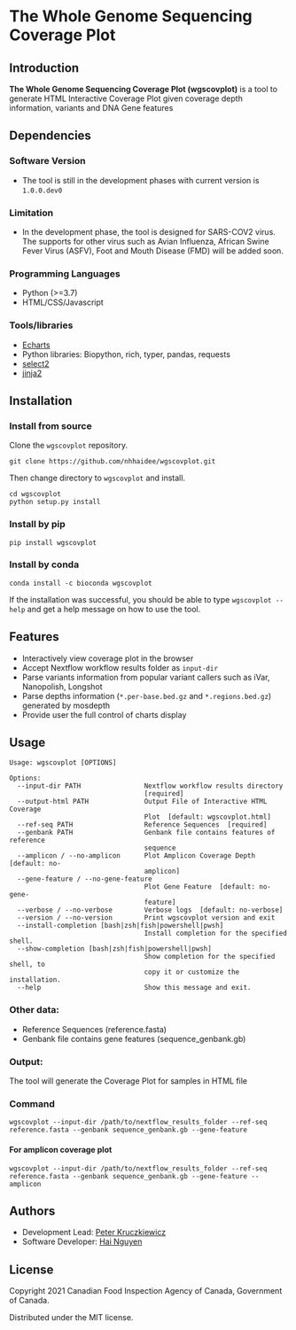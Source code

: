 # The Whole Genome Sequencing Coverage Plot

## Introduction

**The Whole Genome Sequencing Coverage Plot (wgscovplot)** is a tool to generate HTML Interactive Coverage Plot given coverage depth information, variants and DNA Gene features

## Dependencies

### Software Version

- The tool is still in the development phases with current version is ```1.0.0.dev0```

### Limitation

- In the development phase, the tool is designed for SARS-COV2 virus. The supports for other virus such as Avian Influenza, African Swine Fever Virus (ASFV), Foot and Mouth Disease (FMD) will be added soon.

### Programming Languages

- Python (>=3.7)
- HTML/CSS/Javascript

### Tools/libraries

- [Echarts]
- Python libraries: Biopython, rich, typer, pandas, requests
- [select2]
- [jinja2]

## Installation

### Install from source
Clone the `wgscovplot` repository.

```
git clone https://github.com/nhhaidee/wgscovplot.git
```

Then change directory to `wgscovplot` and install.

```
cd wgscovplot
python setup.py install
```

### Install by pip

```
pip install wgscovplot
```

### Install by conda

```
conda install -c bioconda wgscovplot
```

If the installation was successful, you should be able to type `wgscovplot --help` and get a help message on how to use the tool.

## Features

- Interactively view coverage plot in the browser
- Accept Nextflow workflow results folder as ```input-dir```
- Parse variants information from popular variant callers such as iVar, Nanopolish, Longshot
- Parse depths information (```*.per-base.bed.gz``` and ```*.regions.bed.gz```) generated by mosdepth
- Provide user the full control of charts display

## Usage

```
Usage: wgscovplot [OPTIONS]

Options:
  --input-dir PATH                Nextflow workflow results directory
                                  [required]
  --output-html PATH              Output File of Interactive HTML Coverage
                                  Plot  [default: wgscovplot.html]
  --ref-seq PATH                  Reference Sequences  [required]
  --genbank PATH                  Genbank file contains features of reference
                                  sequence
  --amplicon / --no-amplicon      Plot Amplicon Coverage Depth  [default: no-
                                  amplicon]
  --gene-feature / --no-gene-feature
                                  Plot Gene Feature  [default: no-gene-
                                  feature]
  --verbose / --no-verbose        Verbose logs  [default: no-verbose]
  --version / --no-version        Print wgscovplot version and exit
  --install-completion [bash|zsh|fish|powershell|pwsh]
                                  Install completion for the specified shell.
  --show-completion [bash|zsh|fish|powershell|pwsh]
                                  Show completion for the specified shell, to
                                  copy it or customize the installation.
  --help                          Show this message and exit.

```

### Other data:

- Reference Sequences (reference.fasta)
- Genbank file contains gene features (sequence_genbank.gb)

### Output:

The tool will generate the Coverage Plot for samples in HTML file

### Command

```
wgscovplot --input-dir /path/to/nextflow_results_folder --ref-seq reference.fasta --genbank sequence_genbank.gb --gene-feature
```
#### For amplicon coverage plot
```
wgscovplot --input-dir /path/to/nextflow_results_folder --ref-seq reference.fasta --genbank sequence_genbank.gb --gene-feature --amplicon
```

## Authors

* Development Lead: [Peter Kruczkiewicz]
* Software Developer: [Hai Nguyen]

## License

Copyright 2021 Canadian Food Inspection Agency of Canada, Government of Canada.

Distributed under the MIT license.

<!-- TODO nf-core: Add bibliography of tools and data used in your pipeline -->


[Peter Kruczkiewicz]: https://github.com/peterk87/
[Hai Nguyen]: https://github.com/nhhaidee/
[Echarts]: https://echarts.apache.org/en/index.html
[select2]: https://select2.org/
[jinja2]: https://jinja.palletsprojects.com/en/3.0.x/
[Canadian Food Inspection Agency of Canada]: https://inspection.canada.ca/science-and-research/our-laboratories/ncfad-winnipeg/eng/1549576575939/1549576643836